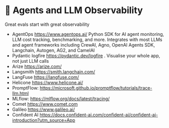 


# 🧪 Agents and LLM Observability 

 Great evals start with great observability

- AgentOps https://www.agentops.ai/ Python SDK for AI agent monitoring, LLM cost tracking, benchmarking, and more. Integrates with most LLMs and agent frameworks including CrewAI, Agno, OpenAI Agents SDK, Langchain, Autogen, AG2, and CamelAI
- Pydantic logfire https://pydantic.dev/logfire . Visualise your whole app, not just LLM calls
- Arize https://arize.com/
- Langsmith https://smith.langchain.com/
- LangFuse https://langfuse.com/
- Helicone https://www.helicone.ai/
- PromptFlow: https://microsoft.github.io/promptflow/tutorials/trace-llm.html
- MLflow: https://mlflow.org/docs/latest/tracing/
- Comet https://www.comet.com
- Galileo https://www.galileo.ai/
- Confident AI https://docs.confident-ai.com/confident-ai/confident-ai-introduction?utm_source=App


